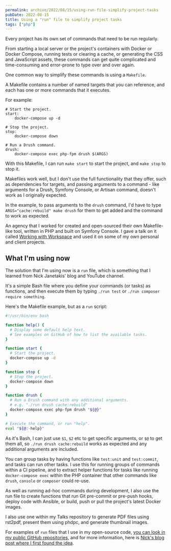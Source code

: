 ```yaml
---
permalink: archive/2022/08/15/using-run-file-simplify-project-tasks
pubDate: 2022-08-15
title: Using a "run" file to simplify project tasks
tags: ["php"]
---
```


Every project has its own set of commands that need to be run regularly.

From starting a local server or the project's containers with Docker or Docker Compose, running tests or clearing a cache, or generating the CSS and JavaScript assets, these commands can get quite complicated and time-consuming and error-prone to type over and over again.

One common way to simplify these commands is using a `Makefile`.

A Makefile contains a number of named targets that you can reference, and each has one or more commands that it executes.

For example:

```language-language-yaml
# Start the project.
start:
	docker-compose up -d

# Stop the project.
stop:
	docker-compose down

# Run a Drush command.
drush:
	docker-compose exec php-fpm drush $(ARGS)
```

With this Makefile, I can run `make start` to start the project, and `make stop` to stop it.

Makefiles work well, but I don't use the full functionality that they offer, such as dependencies for targets, and passing arguments to a command - like arguments for a Drush, Symfony Console, or Artisan command, doesn't work as I originally expected.

In the example, to pass arguments to the `drush` command, I'd have to type `ARGS="cache:rebuild" make drush` for them to get added and the command to work as expected.

An agency that I worked for created and open-sourced their own Makefile-like tool, written in PHP and built on Symfony Console. I gave a talk on it called [Working with Workspace]({{site.url}}/talks/working-with-workspace) and used it on some of my own personal and client projects.

## What I'm using now

The solution that I'm using now is a `run` file, which is something that I learned from Nick Janetakis' blog and YouTube channel.

It's a simple Bash file where you define your commands (or tasks) as functions, and then execute them by typing `./run test` or `./run composer require something`.

Here's the Makefile example, but as a `run` script:

```bash
#!/usr/bin/env bash

function help() {
  # Display some default help text.
  # See examples on GitHub of how to list the available tasks.
}

function start {
  # Start the project.
  docker-compose up -d
}

function stop {
  # Stop the project.
  docker-compose down
}

function drush {
  # Run a Drush command with any additional arguments.
  # e.g. "./run drush cache:rebuild"
  docker-compose exec php-fpm drush "${@}"
}

# Execute the command, or run "help".
eval "${@:-help}"
```

As it's Bash, I can just use `$1`, `$2` etc to get specific arguments, or `$@` to get them all, so `./run drush cache:rebuild` works as expected and any additional arguments are included.

You can group tasks by having functions like `test:unit` and `test:commit`, and tasks can run other tasks. I use this for running groups of commands within a CI pipeline, and to extract helper functions for tasks like running `docker-compose exec` within the PHP container that other commands like `drush`, `console` or `composer` could re-use.

As well as running ad-hoc commands during development, I also use the run file to create functions that run Git pre-commit or pre-push hooks, deploy code with Ansible, or build, push or pull the project's latest Docker images.

I also use one within my Talks repository to generate PDF files using rst2pdf, present them using phdpc, and generate thumbnail images.

For examples of `run` files that I use in my open-source code, [you can look in my public GitHub repositories](https://github.com/search?l=Shell&q=user%3Aopdavies+filename%3Arun&type=Code), and for more information, here is [Nick's blog post where I first found the idea](https://nickjanetakis.com/blog/replacing-make-with-a-shell-script-for-running-your-projects-tasks).
